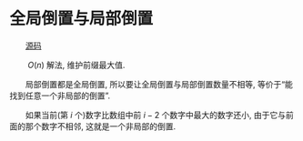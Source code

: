 # 全局倒置与局部倒置

&emsp;&emsp;[源码](./solution.c)

&emsp;&emsp; $O(n)$ 解法, 维护前缀最大值.

&emsp;&emsp;局部倒置都是全局倒置, 所以要让全局倒置与局部倒置数量不相等, 等价于“能找到任意一个非局部的倒置”.

&emsp;&emsp;如果当前(第 $i$ 个)数字比数组中前 $i-2$ 个数字中最大的数字还小, 由于它与前面的那个数字不相邻, 这就是一个非局部的倒置.
